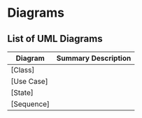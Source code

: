 # Diagrams

## List of UML Diagrams 

| Diagram                                                                                                                  | Summary Description                                                         |
| -------------------------------------------------------------------------                                                | --------------------------------------------------------------------------- |
| [Class]                                                                                                                  |                                                                             |                            
| [Use Case]                                                                                                                  |                                                                             |                            
| [State]                                                                                                                  |                                                                             |                            
| [Sequence]                                                                                                                  |                                                                             |                            
